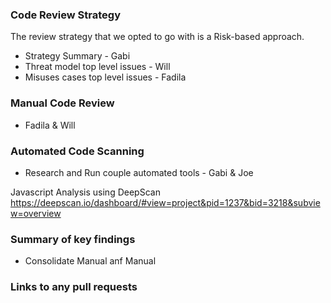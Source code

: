### Code Review Strategy 
The review strategy that we opted to go with is a Risk-based approach.
  * Strategy Summary - Gabi  
  * Threat model top level issues - Will
  * Misuses cases top level issues - Fadila

### Manual Code Review
  * Fadila & Will
  
### Automated Code Scanning
  * Research and Run couple automated tools - Gabi & Joe 
  
  Javascript Analysis using DeepScan
  https://deepscan.io/dashboard/#view=project&pid=1237&bid=3218&subview=overview
  
  
  
### Summary of key findings
  * Consolidate Manual anf Manual
### Links to any pull requests
